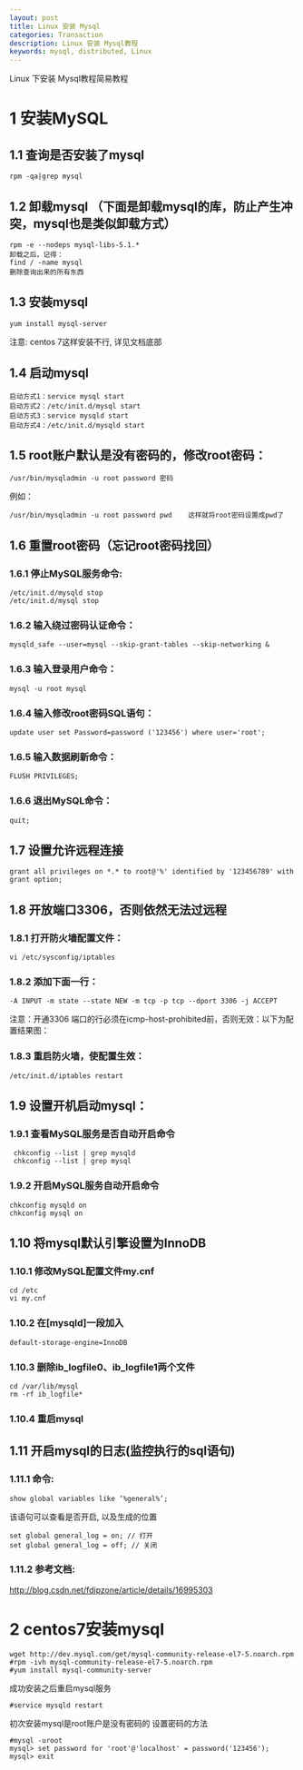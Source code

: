 ```yaml
---
layout: post
title: Linux 安装 Mysql
categories: Transaction
description: Linux 安装 Mysql教程
keywords: mysql, distributed, Linux
---
```


Linux 下安装 Mysql教程简易教程

# 1 安装MySQL
## 1.1 查询是否安装了mysql

```
rpm -qa|grep mysql
```

## 1.2 卸载mysql （下面是卸载mysql的库，防止产生冲突，mysql也是类似卸载方式）
```
rpm -e --nodeps mysql-libs-5.1.*
卸载之后，记得：
find / -name mysql
删除查询出来的所有东西
```

## 1.3 安装mysql
```
yum install mysql-server
```
注意: centos 7这样安装不行, 详见文档底部


## 1.4 启动mysql
```
启动方式1：service mysql start
启动方式2：/etc/init.d/mysql start
启动方式3：service mysqld start
启动方式4：/etc/init.d/mysqld start
```

## 1.5 root账户默认是没有密码的，修改root密码：
```
/usr/bin/mysqladmin -u root password 密码 
```
例如：
```
/usr/bin/mysqladmin -u root password pwd    这样就将root密码设置成pwd了
```


## 1.6 重置root密码（忘记root密码找回）

### 1.6.1 停止MySQL服务命令:
```
/etc/init.d/mysqld stop 
/etc/init.d/mysql stop
```
### 1.6.2 输入绕过密码认证命令：
```
mysqld_safe --user=mysql --skip-grant-tables --skip-networking &
```

### 1.6.3 输入登录用户命令：
```
mysql -u root mysql
```

### 1.6.4 输入修改root密码SQL语句：
```
update user set Password=password ('123456') where user='root'; 
```

### 1.6.5 输入数据刷新命令：
```
FLUSH PRIVILEGES;
```

### 1.6.6 退出MySQL命令：
```
quit;
```

## 1.7 设置允许远程连接
```
grant all privileges on *.* to root@'%' identified by '123456789' with grant option;
```

## 1.8 开放端口3306，否则依然无法过远程

### 1.8.1 打开防火墙配置文件：
```
vi /etc/sysconfig/iptables
```

### 1.8.2 添加下面一行：
```
-A INPUT -m state --state NEW -m tcp -p tcp --dport 3306 -j ACCEPT
```
注意：开通3306 端口的行必须在icmp-host-prohibited前，否则无效：以下为配置结果图：

### 1.8.3 重启防火墙，使配置生效：
```
/etc/init.d/iptables restart  
```

## 1.9 设置开机启动mysql：
### 1.9.1 查看MySQL服务是否自动开启命令
```
 chkconfig --list | grep mysqld
 chkconfig --list | grep mysql
 ```

### 1.9.2 开启MySQL服务自动开启命令
```
chkconfig mysqld on
chkconfig mysql on
```


## 1.10 将mysql默认引擎设置为InnoDB

### 1.10.1 修改MySQL配置文件my.cnf
```
cd /etc
vi my.cnf
```

### 1.10.2 在[mysqld]一段加入
```
default-storage-engine=InnoDB
```

### 1.10.3 删除ib_logfile0、ib_logfile1两个文件
```
cd /var/lib/mysql
rm -rf ib_logfile*
```

### 1.10.4 重启mysql


## 1.11 开启mysql的日志(监控执行的sql语句)
### 1.11.1 命令:
```
show global variables like ‘%general%’;
```
该语句可以查看是否开启, 以及生成的位置

```
set global general_log = on; // 打开  
set global general_log = off; // 关闭 
```

### 1.11.2 参考文档:
http://blog.csdn.net/fdipzone/article/details/16995303

# 2 centos7安装mysql

```
wget http://dev.mysql.com/get/mysql-community-release-el7-5.noarch.rpm
#rpm -ivh mysql-community-release-el7-5.noarch.rpm
#yum install mysql-community-server
```

成功安装之后重启mysql服务
```
#service mysqld restart
```

初次安装mysql是root账户是没有密码的
设置密码的方法
```
#mysql -uroot
mysql> set password for 'root'@'localhost' = password('123456');
mysql> exit
```


